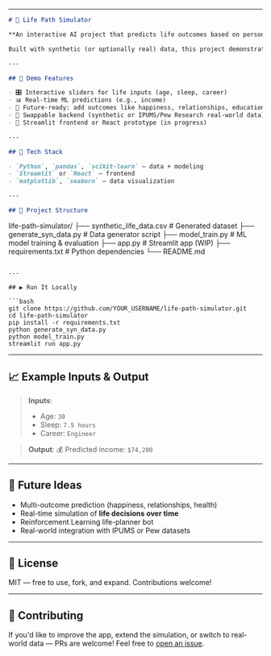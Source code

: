 
---

```markdown
# 🧭 Life Path Simulator

**An interactive AI project that predicts life outcomes based on personal choices like age, sleep, and career.**

Built with synthetic (or optionally real) data, this project demonstrates how machine learning can model complex human factors like income, well-being, or future potential.

---

## 🚀 Demo Features

- 🎛️ Interactive sliders for life inputs (age, sleep, career)
- 📊 Real-time ML predictions (e.g., income)
- 🔄 Future-ready: add outcomes like happiness, relationships, education, etc.
- 🧪 Swappable backend (synthetic or IPUMS/Pew Research real-world data)
- 📱 Streamlit frontend or React prototype (in progress)

---

## 🔧 Tech Stack

- `Python`, `pandas`, `scikit-learn` – data + modeling
- `Streamlit` or `React` – frontend
- `matplotlib`, `seaborn` – data visualization

---

## 📂 Project Structure

```

life-path-simulator/
├── synthetic\_life\_data.csv       # Generated dataset
├── generate\_syn\_data.py          # Data generator script
├── model\_train.py                # ML model training & evaluation
├── app.py                        # Streamlit app (WIP)
├── requirements.txt              # Python dependencies
└── README.md

````

---

## ▶️ Run It Locally

```bash
git clone https://github.com/YOUR_USERNAME/life-path-simulator.git
cd life-path-simulator
pip install -r requirements.txt
python generate_syn_data.py
python model_train.py
streamlit run app.py
````

---

## 📈 Example Inputs & Output

> **Inputs**:
>
> * Age: `30`
> * Sleep: `7.5 hours`
> * Career: `Engineer`

> **Output**:
> 💰 Predicted income: `$74,200`

---

## 🧠 Future Ideas

* Multi-outcome prediction (happiness, relationships, health)
* Real-time simulation of **life decisions over time**
* Reinforcement Learning life-planner bot
* Real-world integration with IPUMS or Pew datasets

---

## 📄 License

MIT — free to use, fork, and expand. Contributions welcome!

---

## 🤝 Contributing

If you'd like to improve the app, extend the simulation, or switch to real-world data — PRs are welcome! Feel free to [open an issue](https://github.com/YOUR_USERNAME/life-path-simulator/issues).




